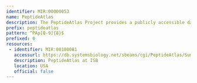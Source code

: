 ```yaml
---
identifier: MIR:00000053
name: PeptideAtlas
description: The PeptideAtlas Project provides a publicly accessible database of peptides identified in tandem mass spectrometry proteomics studies and software tools.
prefix: peptideatlas
pattern: ^PAp[0-9]{8}$
prefixed: 0
resources:
 - identifier: MIR:00100081
   accessurl: https://db.systemsbiology.net/sbeams/cgi/PeptideAtlas/Summarize_Peptide?query=QUERY&searchForThis=
   description: PeptideAtlas at ISB
   location: USA
   official: false
---
```

